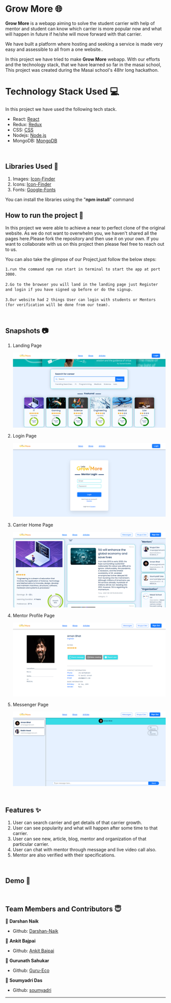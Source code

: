 # Grow More 🌐

**Grow More** is a webapp aiming to solve the student carrier with help of mentor and student can know which carrier is more popular now and what will happen in future if he/she will move forward with that carrier.

We have built a platform where hosting and seeking a service is made very easy and assessible to all from a one website..

In this project we have tried to make **Grow More** webapp. With our efforts and the technology stack, that we have learned so far in the masai school, This project was created during the Masai school's 48hr long hackathon.

# Technology Stack Used 💻

In this project we have used the following tech stack.

- React: [React](https://www.npmjs.com/package/react)
- Redux: [Redux](https://www.npmjs.com/package/redux)
- CSS: [CSS](https://styled-components.com/)
- Nodejs: [Node.js](https://nodejs.org/en/docs/)
- MongoDB: [MongoDB](https://docs.mongodb.com/)

<br>

## Libraries Used 🌟

1. Images: [Icon-Finder](https://www.iconfinder.com/)
2. Icons: [Icon-Finder](https://www.iconfinder.com/)
3. Fonts: [Google-Fonts](https://fonts.google.com/icons)

You can install the libraries using the "**npm install**" command
<br>

## How to run the project 📑

In this project we were able to achieve a near to perfect clone of the original website. As we do not want to overwhelm you, we haven't shared all the pages here.Please fork the repository and then use it on your own. If you want to collaborate with us on this project then please feel free to reach out to us.

You can also take the glimpse of our Project,just follow the below steps:

    1.run the command npm run start in terminal to start the app at port 3000.

    2.Go to the browser you will land in the landing page just Register and login if you have signed up before or do the signup.

    3.Our website had 2 things User can login with students or Mentors (for verification will be done from our team).

<br>

## Snapshots 📷

1. Landing Page

   ![Grow More](https://github.com/Darshan-Naik/hackathon-binary/blob/master/Client/public/Images/grow1.PNG)

2. Login Page

   ![Grow More](https://github.com/Darshan-Naik/hackathon-binary/blob/master/Client/public/Images/grow2.PNG)

3. Carrier Home Page

   ![Grow More](https://github.com/Darshan-Naik/hackathon-binary/blob/master/Client/public/Images/grow3.PNG)

4. Mentor Profile Page

   ![Grow More](https://github.com/Darshan-Naik/hackathon-binary/blob/master/Client/public/Images/growProfile.PNG)

5. Messenger Page

   ![Grow More](https://github.com/Darshan-Naik/hackathon-binary/blob/master/Client/public/Images/growMsg.PNG)

<br>

## Features ✨

1. User can search carrier and get details of that carrier growth.
2. User can see popularity and what will happen after some time to that carrier.
3. User can see new, article, blog, mentor and organization of that particular carrier.
4. User can chat with mentor through message and live video call also.
5. Mentor are also verified with their specifications.

<br>

## Demo 🎥

<!--
[Grow More_clone](https://kkk) -->

<br>

## Team Members and Contributors 😇

👤 **Darshan Naik**

- Github: [Darshan-Naik](https://github.com/Darshan-Naik)

👤 **Ankit Bajpai**

- Github: [Ankit Bajpai](https://github.com/ankitbajpai1607)

👤 **Gurunath Sahukar**

- Github: [Guru-Eco](https://github.com/Guru-Eco)

👤 **Soumyadri Das**

- Github: [soumyadri](https://github.com/soumyadri)

---
